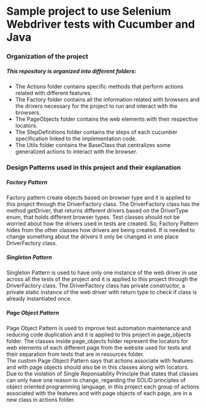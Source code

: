 # Sample project to use Selenium Webdriver tests with Cucumber and Java


### Organization of the project

##### This repository is organized into different folders:

* The Actions folder contains specific methods that perform actions related with different features.
* The Factory folder contains all the information related with browsers and the drivers necessary for the project to run and interact with the browsers.
* The PageObjects folder contains the web elements with their respective locators.
* The StepDefinitions folder contains the steps of each cucumber specification linked to the implementation code.
* The Utils folder contains the BaseClass that centralizes some generalized actions to interact with the browser.


### Design Patterns used in this project and their explanation

##### Factory Pattern 

Factory pattern create objects based on browser type and it is applied to this project through the DriverFactory class. The DriverFactory class has the method getDriver, that returns different drivers based on the DriverType enum, that holds different browser types. Test classes should not be worried about how the drivers used in tests are created. So, Factory Pattern hides from the other classes how drivers are being created. If is needed to change something about the drivers it only be changed in one place DriverFactory class.


##### Singleton Pattern

Singleton Pattern is used to have only one instance of the web driver in use across all the tests of the project and it is applied to this project through the DriverFactory class. The DriverFactory class has private constructor, a private static instance of the web driver with return type to check if class is already instantiated once.


##### Page Object Pattern

Page Object Pattern is used to improve test automation maintenance and reducing code duplication and it is applied to this project in page_objects folder. The classes inside page_objects folder represent the locators for web elements of each different page from the website used for tests and their separation from tests that are in resources folder.  
The custom Page Object Pattern says that actions associate with features and with page objects should also be in this classes along with locators. Due to the violation of Single Reponsability Principle that states that classes can only have one reason to change, regarding the SOLID principles of object oriented programming language, in this project each group of actions associated with the features and with page objects of each page, are in a new class in actions folder.


